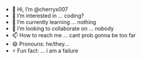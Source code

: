 - 👋 Hi, I’m @cherryx007
- 👀 I’m interested in ... coding?
- 🌱 I’m currently learning ... nothing
- 💞️ I’m looking to collaborate on ... nobody 
- 📫 How to reach me ... cant prob gonna be too far
- 😄 Pronouns: he/they...
- ⚡ Fun fact: ... i am a failure 

<!---
cherryx007/cherryx007 is a ✨ special ✨ repository because its `README.md` (this file) appears on your GitHub profile.
You can click the Preview link to take a look at your changes.
--->

